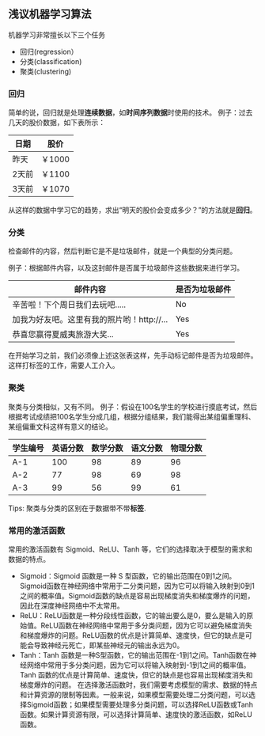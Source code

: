 ## 浅议机器学习算法

机器学习非常擅长以下三个任务

* 回归(regression）
* 分类(classification)
* 聚类(clustering)

### 回归

简单的说，回归就是处理**连续数据**，如**时间序列数据**时使用的技术。
例子：过去几天的股价数据，如下表所示：

| 日期 | 股价 |
| --- | --- |
| 昨天 | ￥1000 |  
| 2天前 | ￥1100 |
| 3天前 | ￥1070 |

从这样的数据中学习它的趋势，求出“明天的股价会变成多少？”的方法就是**回归**。

### 分类

检查邮件的内容，然后判断它是不是垃圾邮件，就是一个典型的分类问题。

例子：根据邮件内容，以及这封邮件是否属于垃圾邮件这些数据来进行学习。

| 邮件内容 | 是否为垃圾邮件 |
| --- | --- |
| 辛苦啦！下个周日我们去玩吧..... | No |  
| 加我为好友吧。这里有我的照片哟！http://... | Yes |
| 恭喜您赢得夏威夷旅游大奖... | Yes |

在开始学习之前，我们必须像上述这张表这样，先手动标记邮件是否为垃圾邮件。这样打标签的工作，需要人工介入。

### 聚类

聚类与分类相似，又有不同。
例子：假设在100名学生的学校进行摸底考试，然后根据考试成绩把100名学生分成几组，根据分组结果，我们能得出某组偏重理科、某组偏重文科这样有意义的结论。

| 学生编号| 英语分数| 数学分数 | 语文分数| 物理分数 |
| --- | --- | --- | --- | --- |
| A-1 | 100 | 98 | 89 | 96 |
| A-2 | 77 | 98 | 69 | 98 |
| A-3 | 99 | 56 | 99 | 61 |

Tips: 聚类与分类的区别在于数据带不带**标签**.



### 常用的激活函数

常用的激活函数有 Sigmoid、ReLU、Tanh 等，它们的选择取决于模型的需求和数据的特点。

* Sigmoid：Sigmoid 函数是一种 S 型函数，它的输出范围在0到1之间。Sigmoid函数在神经网络中常用于二分类问题，因为它可以将输入映射到0到1之间的概率值。Sigmoid函数的缺点是容易出现梯度消失和梯度爆炸的问题，因此在深度神经网络中不太常用。
* ReLU：ReLU函数是一种分段线性函数，它的输出要么是0，要么是输入的原始值。ReLU函数在神经网络中常用于多分类问题，因为它可以避免梯度消失和梯度爆炸的问题。ReLU函数的优点是计算简单、速度快，但它的缺点是可能会导致神经元死亡，即某些神经元的输出永远为0。
* Tanh：Tanh 函数是一种S型函数，它的输出范围在-1到1之间。Tanh函数在神经网络中常用于多分类问题，因为它可以将输入映射到-1到1之间的概率值。Tanh 函数的优点是计算简单、速度快，但它的缺点是也容易出现梯度消失和梯度爆炸的问题。
  在选择激活函数时，我们需要考虑模型的需求、数据的特点和计算资源的限制等因素。一般来说，如果模型需要处理二分类问题，可以选择Sigmoid函数；如果模型需要处理多分类问题，可以选择ReLU函数或Tanh函数。如果计算资源有限，可以选择计算简单、速度快的激活函数，如ReLU函数。


